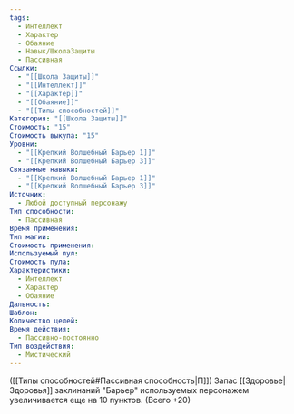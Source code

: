 ```yaml
---
tags:
  - Интеллект
  - Характер
  - Обаяние
  - Навык/ШколаЗащиты
  - Пассивная
Ссылки:
  - "[[Школа Защиты]]"
  - "[[Интеллект]]"
  - "[[Характер]]"
  - "[[Обаяние]]"
  - "[[Типы способностей]]"
Категория: "[[Школа Защиты]]"
Стоимость: "15"
Стоимость выкупа: "15"
Уровни:
  - "[[Крепкий Волшебный Барьер 1]]"
  - "[[Крепкий Волшебный Барьер 3]]"
Связанные навыки:
  - "[[Крепкий Волшебный Барьер 1]]"
  - "[[Крепкий Волшебный Барьер 3]]"
Источник:
  - Любой доступный персонажу
Тип способности:
  - Пассивная
Время применения: 
Тип магии: 
Стоимость применения: 
Используемый пул: 
Стоимость пула: 
Характеристики:
  - Интеллект
  - Характер
  - Обаяние
Дальность: 
Шаблон: 
Количество целей: 
Время действия:
  - Пассивно-постоянно
Тип воздействия:
  - Мистический
---
```

([[Типы способностей#Пассивная способность|П]]) Запас [[Здоровье|Здоровья]] заклинаний "Барьер" используемых персонажем увеличивается еще на 10 пунктов. (Всего +20)